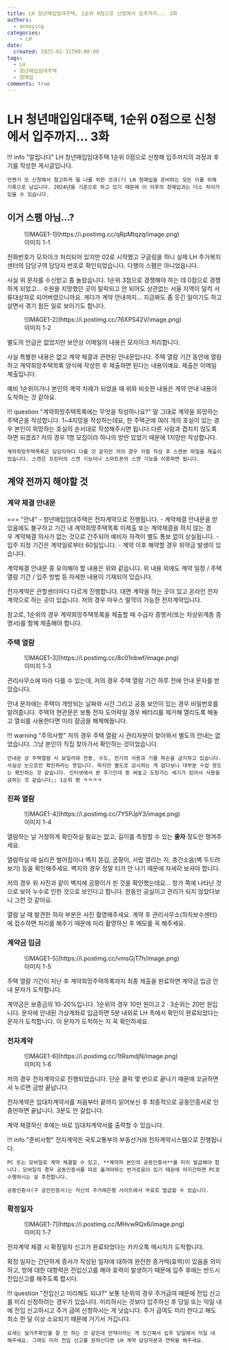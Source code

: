 ```yaml
---
title: LH 청년매입임대주택, 1순위 0점으로 신청에서 입주까지... 3화
authors:
  - annoying
categories:
    - LH
date: 
  created: 2025-01-31T00:00:00
tags:
  - LH
  - 청년매입임대주택
  - 청매입
comments: true
---
```


<!-- more -->

# LH 청년매입임대주택, 1순위 0점으로 신청에서 입주까지... 3화

!!! info "알립니다"
    LH 청년매입임대주택 1순위 0점으로 신청해 입주까지의 과정과 후기를 작성한 게시글입니다.

    언젠가 또 신청해서 참고하게 될 나를 위한 것과(?) LH 청매입을 준비하는 모든 이를 위해 기록으로 남깁니다. 2024년을 기준으로 하고 있기 때문에 이 이후의 청매입과는 다소 차이가 있을 수 있습니다.

## 이거 스팸 아님...?
<figure markdown="span">
    ![IMAGE1-1](https://i.postimg.cc/qRpMtqzq/image.png)
    <figcaption>이미지 1-1</figcaption>
</figure>

전화번호가 모자이크 처리되어 있지만 02로 시작했고 구글링을 하니 실제 LH 주거복지센터의 담당구역 담당자 번호로 확인되었습니다. 다행이 스팸은 아니었읍니다.

사실 위 문자를 수신받고 좀 놀랐습니다. 1순위 3점으로 경쟁해야 하는 데 0점으로 경쟁하게 되었고... 수원을 지망했던 곳이 탈락되고 안 되어도 상관없는 서울 지역이 덜컥 서류대상자로 되어버렸으니까요. 게다가 계약 안내까지... 지금봐도 좀 웃긴 일이기도 하고 살면서 겪기 힘든 일로 보이기도 합니다.

<figure markdown="span">
    ![IMAGE1-2](https://i.postimg.cc/76XPS42V/image.png)
    <figcaption>이미지 1-2</figcaption>
</figure>

별도의 언급은 없었지만 보안상 이메일의 내용은 모자이크 처리합니다.

사실 특별한 내용은 없고 계약 체결과 관련된 안내문입니다. 주택 열람 기간 동안에 열람하고 계약희망주택목록 양식에 작성한 후 제출하면 된다는 내용이예요. 제출은 이메일 제출입니다.

예비 1순위이거나 본인의 계약 차례가 되었을 때 위와 비슷한 내용은 계약 안내 내용이 도착하는 것 같아요.

!!! question "계약희망주택목록에는 무엇을 작성하나요?"
    말 그대로 계약을 희망하는 주택군을 작성합니다. 1~4지망을 작성하는데요, 한 주택군에 여러 개의 호실이 있는 경우 본인이 희망하는 호실의 순서대로 작성해주시면 됩니다.다른 사람과 겹치지 않도록 하면 되겠죠? 저의 경우 1명 모집이라 하나의 방만 있었기 때문에 1지망만 작성합니다.
    
    계약희망주택목록은 담당자마다 다를 것 같지만 저의 경우 자필 작성 후 스캔본 파일을 제출이었습니다. 스캔은 프린터의 스캔 기능이나 스마트폰의 스캔 기능을 이용하면 됩니다.

## 계약 전까지 해야할 것
### 계약 체결 안내문
=== "안내"
    - 청년매입임대주택은 전자계약으로 진행됩니다.
    - 계약체결 안내문을 받았음에도 불구하고 기간 내 계약희망주택목록 미제출 또는 계약체결을 하지 않는 경우 계약체결 의사가 없는 것으로 간주되어 예비자 자격이 별도 통보 없이 상실됩니다.
    - 입주 지정 기간은 계약일로부터 60일입니다.
    - 계약 이후 해약할 경우 위약금 발생이 있습니다.

계약체결 안내문 중 유의해야 할 내용은 위와 같습니다. 위 내용 외에도 계약 일정 / 주택 열람 기간 / 입주 방법 등 자세한 내용이 기재되어 있습니다.

전자계약은 관할센터마다 다르게 진행합니다. 대면 계약을 하는 곳이 있고 온라인 전자계약으로 하는 곳이 있습니다. 저의 경우 마우스 딸깍이 가능한 전자계약입니다.

참고로, 1순위의 경우 계약희망주택목록을 제출할 때 수급자 증명서(또는 차상위계층 증명서)를 함께 제출해야 합니다.

### 주택 열람
<figure markdown="span">
    ![IMAGE1-3](https://i.postimg.cc/8c01nbwf/image.png)
    <figcaption>이미지 1-3</figcaption>
</figure>

관리사무소에 따라 다를 수 있는데, 저의 경우 주택 열람 기간 하루 전에 안내 문자를 받았습니다.

안내 문자에는 주택이 개방되는 날짜와 시간 그리고 공동 보안이 있는 경우 비밀번호를 알려줍니다. 주택의 현관문은 보통 전자 도어락일 경우 배터리를 제거해 열리도록 해놓고 열쇠를 사용한다면 미리 잠금을 해제해둡니다.

!!! warning "주의사항"
    저의 경우 주택 열람 시 관리자분이 찾아와서 별도의 안내는 없었습니다. 그냥 본인이 직집 찾아가서 확인하는 것이었습니다.

    안내문 상 주택열람 시 보일러와 전동, 수도, 전기의 사용과 기물 파손을 금지하고 있습니다. 사실상 눈으로만 확인하라는 뜻입니다. 하지만 별도로 감시하는 게 없다보니 대부분 수압 정도는 확인하는 것 같습니다. 인터넷에서 본 후기인데 똥 싸놓고 도망가는 새기가 있어서 사용을 금하는 것 같습니다;; 1순위 평 ㅋㅋㅋㅋ

### 진짜 열람
<figure markdown="span">
    ![IMAGE1-4](https://i.postimg.cc/7Y5PJpY3/image.png)
    <figcaption>이미지 1-4</figcaption>
</figure>

열람하는 날 거창하게 확인하실 필요는 없고, 길이를 측정할 수 있는 **줄자** 정도만 챙겨주세요.

열람하실 때 실리콘 벌어짐이나 벽지 뜯김, 곰팡이, 서랍 열리는 지, 층간소음(벽 두드려보기) 등을 확인해주세요. 벽지의 경우 정말 티가 안 나기 때문에 자세히 보셔야 합니다.

저의 경우 위 사진과 같이 벽지에 곰팡이가 핀 것을 확인했는데요... 창가 쪽에 나타난 것으로 보아 누수로 인한 것으로 보인다고 합니다. 한동안 공실이고 관리가 되지 않았다보니 그런 것 같아요.

열람 날 때 발견한 하자 부분은 사진 촬영해주세요. 계약 후 관리사무소(하자보수센터)에 접수하면 처리를 해주기 때문에 미리 촬영하신 후 메모를 꼭 해주세요.

### 계약금 입금
<figure markdown="span">
    ![IMAGE1-5](https://i.postimg.cc/vmsGjT7h/image.png)
    <figcaption>이미지 1-5</figcaption>
</figure>

주택 열람 기간이 지난 후 계약희망주택목록까지 최종 제출을 완료하면 계약금 입금 안내 문자가 도착합니다.

계약금은 보증금의 10-20%입니다. 1순위의 경우 10만 원이고 2 · 3순위는 20만 원입니다. 문자에 안내된 가상계좌로 입금하면 5분 내외로 LH 측에서 확인이 완료되었다는 문자가 도착합니다. 이 문자가 도착하는 지 꼭 확인하세요.

### 전자계약
<figure markdown="span">
    ![IMAGE1-6](https://i.postimg.cc/1tRsmdjN/image.png)
    <figcaption>이미지 1-6</figcaption>
</figure>

저의 경우 전자계약으로 진행되었습니다. 단순 클릭 몇 번으로 끝나기 때문에 꼬긁하면서 누르면 금방 끝납니다.

전자계약은 임대차계약서를 처음부터 끝까지 읽어보신 후 최종적으로 공동인증서로 인증만하면 끝납니다. 3분도 안 걸립니다.

계약 체결하신 후에는 바로 임대차계약서를 출력할 수 있습니다.

!!! info "준비사항"
    전자계약은 국토교통부의 부동산거래 전자계약시스템으로 진행됩니다.

    PC 또는 모바일로 계약 체결할 수 있고, **계약자 본인의 공동인증서**를 미리 발급해야 합니다. 모바일의 경우 공동인증서를 따로 옮겨야하는 번거로움이 있기 때문에 어지간하면 PC로 수행하시는 걸 추천합니다.
    
    공동인증서(구 공인인증서)는 자신의 주거래은행 사이트에서 무료로 발급할 수 있습니다.

### 확정일자
<figure markdown="span">
    ![IMAGE1-7](https://i.postimg.cc/MHvwRQx6/image.png)
    <figcaption>이미지 1-7</figcaption>
</figure>

전자계약 체결 시 확정일자 신고가 완료되었다는 카카오톡 메시지가 도착합니다.

확정 일자는 간단하게 증서가 작성된 일자에 대하여 완전한 증거력(효력)이 있음을 의미하고, 방에 대한 대항력은 전입신고를 해야 효력이 발생하기 때문에 입주 후에는 반드시 전입신고를 해주도록 합시다.

!!! question "전입신고 미리해도 되냐?"
    보통 1순위의 경우 주거급여 때문에 전입 신고를 미리 신청하려는 경우가 있습니다. 미리하시는 것보다 입주하신 후 당일 또는 익일 내에 전입 신고하시고 주거 급여 신청하시는 게 낫습니다. 주거 급여도 미리 한다고 해도 최소 한 달 이상 소요되기 때문에 거기서 거깁니다.
    
    요새는 실거주확인을 잘 안 하는 것 같은데 만약이라는 게 있긴해서 입주 당일에서 익일 내 해주세요. 그래도 미리 전입 신고를 원하신다면 LH 계약 담당자분과 연락을 해주세요.